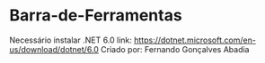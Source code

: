 # Barra-de-Ferramentas

Necessário instalar .NET 6.0
link: https://dotnet.microsoft.com/en-us/download/dotnet/6.0
Criado por: Fernando Gonçalves Abadia